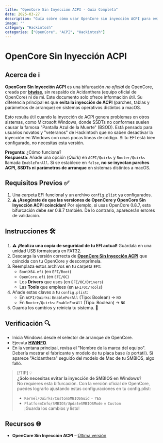 ```yaml
---
title: "OpenCore Sin Inyección ACPI - Guía Completa"
date: 2025-03-27
description: "Guía sobre cómo usar OpenCore sin inyección ACPI para evitar conflictos con Windows"
image: ""
category: "Hackintosh"
categories: ["OpenCore", "ACPI", "Hackintosh"]
---
```


# OpenCore Sin Inyección ACPI

## **Acerca de** ℹ️
**OpenCore Sin Inyección ACPI** es una bifurcación *no oficial* de OpenCore, creada por [**btwise**](https://gitee.com/btwise/OpenCore_NO_ACPI), sin respaldo de Acidanthera (equipo oficial de OpenCore) ni de mí. Este documento solo ofrece información útil. Su diferencia principal es que **evita la inyección de ACPI** (parches, tablas y parámetros de arranque) en sistemas operativos distintos a macOS.

Esto resulta útil cuando la inyección de ACPI genera problemas en otros sistemas, como Microsoft Windows, donde SSDTs no conformes suelen causar la famosa "Pantalla Azul de la Muerte" (BSOD). Está pensado para usuarios novatos y "veteranos" de Hackintosh que no saben desactivar la inyección en Windows con unas pocas líneas de código. Si tu EFI está bien configurado, no necesitas esta versión.

**Pregunta**: ¿Cómo funciona?  
**Respuesta**: Añade una opción (*Quirk*) en `ACPI/Quirks` y `Booter/Quirks` llamada `EnableForAll`. Si se establece en `false`, **no se inyectan parches ACPI, SSDTs ni parámetros de arranque** en sistemas distintos a macOS.

## **Requisitos Previos** ✅
1. Una carpeta EFI funcional y un archivo `config.plist` ya configurados.
2. ⚠️ **¡Asegúrate de que las versiones de OpenCore y OpenCore Sin Inyección ACPI coincidan!** Por ejemplo, si usas OpenCore 0.8.7, esta bifurcación debe ser 0.8.7 también. De lo contrario, aparecerán errores de validación.


## **Instrucciones** 🛠️
1. ⚠️ **¡Realiza una copia de seguridad de tu EFI actual!** Guárdala en una unidad USB formateada en FAT32.
2. Descarga la versión correcta de [**OpenCore Sin Inyección ACPI**](https://github.com/wjz304/OpenCore_NO_ACPI_Build/releases) que coincida con tu OpenCore y descomprímela.
3. Reemplaza estos archivos en tu carpeta `EFI`:
   - `BootX64.efi` (en `EFI/Boot`)
   - `OpenCore.efi` (en `EFI/OC`)
   - Los **Drivers** que uses (en `EFI/OC/Drivers`)
   - Las **Tools** que emplees (en `EFI/OC/Tools`)
4. Añade estas claves a tu `config.plist`:
   - En `ACPI/Quirks`: `EnableForAll` (Tipo: Boolean) → `NO`
   - En `Booter/Quirks`: `EnableForAll` (Tipo: Boolean) → `NO`
5. Guarda los cambios y reinicia tu sistema. 🔄


## **Verificación** 🔍
- Inicia Windows desde el selector de arranque de OpenCore.
- Ejecuta [**HWiNFO**](https://sourceforge.net/projects/hwinfo/).
- En la ventana principal, revisa el "Nombre de la marca del equipo". Debería mostrar el fabricante y modelo de tu placa base (o portátil). Si aparece "Acidanthera" seguido del modelo de Mac de tu SMBIOS, algo falló.


> [!TIP] 💡  
> **¿Solo necesitas evitar la inyección de SMBIOS en Windows?**  
> No requieres esta bifurcación. Con la versión oficial de OpenCore, puedes lograrlo ajustando estas configuraciones en tu config.plist:  
> - `Kernel/Quirks/CustomSMBIOSGuid` = `YES`  
> - `PlatformInfo/SMBIOS/UpdateSMBIOSMode` = `Custom`  
> ¡Guarda los cambios y listo!


## **Recursos** 🌐
- **OpenCore Sin Inyección ACPI** – [Última versión](https://github.com/wjz304/OpenCore_NO_ACPI_Build/releases)

